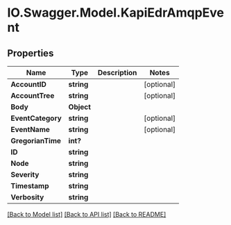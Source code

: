 # IO.Swagger.Model.KapiEdrAmqpEvent
## Properties

Name | Type | Description | Notes
------------ | ------------- | ------------- | -------------
**AccountID** | **string** |  | [optional] 
**AccountTree** | **string** |  | [optional] 
**Body** | **Object** |  | 
**EventCategory** | **string** |  | [optional] 
**EventName** | **string** |  | [optional] 
**GregorianTime** | **int?** |  | 
**ID** | **string** |  | 
**Node** | **string** |  | 
**Severity** | **string** |  | 
**Timestamp** | **string** |  | 
**Verbosity** | **string** |  | 

[[Back to Model list]](../README.md#documentation-for-models) [[Back to API list]](../README.md#documentation-for-api-endpoints) [[Back to README]](../README.md)


